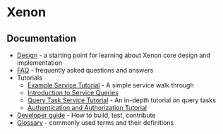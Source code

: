 # Xenon

## Documentation

* [Design](./Design) - a starting point for learning about Xenon core design and implementation
* [FAQ](./FAQ) - frequently asked questions and answers
* Tutorials
  * [Example Service Tutorial](./Example-Service-Tutorial) - A simple service walk through
  * [Introduction to Service Queries](./Introduction-to-Service-Queries)
  * [Query Task Service Tutorial](./QueryTaskService) - An in-depth tutorial on query tasks
  * [Authentication and Authorization Tutorial](./Authentication-And-Authorization-Tutorial)
* [Developer guide](./Developer-Guide) - How to build, test, contribute
* [Glossary](./Glossary) - commonly used terms and their definitions
